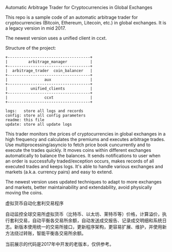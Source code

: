 Automatic Arbitrage Trader for Cryptocurrencies in Global Exchanges

This repo is a sample code of an automatic arbitrage trader for cryptocurrencies (Bitcoin, Ethereum, Litecoin, etc.) in global exchanges. It is a legacy version in mid 2017.

The newest version uses a unified client in ccxt. 

Structure of the project:

    +------------------------------------+
    |         arbitrage_manager          |
    +------------------------------------+
    |  arbitrage_trader  coin_balancer   |
    +------------------------------------+
    |                aux                 |
    +------------------------------------+
    |          unified_clients           |
    +------------------------------------+
    |                ccxt                |
    +------------------------------------+

    logs:   store all logs and records
    config: store all config parameters
    readme: this file
    update: store all update logs

This trader monitors the prices of cryptocurrencies in global exchanges in a high frequency and calculates the premiums and executes arbitrage trades. Use multiprocessing/asyncio to fetch price book cuncurrently and to execute the trades quickly. It moves coins within different exchanges automatically to balance the balances. It sends notifications to user when an order is successfully traded/exception occurs, makes records of all executed trades and keeps logs. It's able to handle various exchanges and markets (a.k.a. currency pairs) and easy to extend.

The newest version uses updated techniques to adapt to more exchanges and markets, better maintainability and extendability, avoid physically moving the coins. 


虚拟货币自动化套利交易程序

自动监控全球交易所虚拟货币（比特币、以太坊、莱特币等）价格，计算溢价，执行套利交易，自动平衡各交易所余额，自动发送成交报告、记录成交明细和系统日志。新版本使用统一的交易所接口，更新程序架构，更容易扩展、维护，并使用新方法绕过转账，智能平衡各交易所余额。

当前展示的代码是2017年中开发的老版本，仅供参考。

